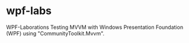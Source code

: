 # wpf-labs
WPF-Laborations
Testing MVVM with Windows Presentation Foundation (WPF) using "CommunityToolkit.Mvvm".
